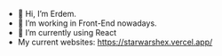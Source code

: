 - 👋 Hi, I’m Erdem.
- 👀 I’m working in Front-End nowadays.
- 🌱 I’m currently using React
-  My current websites:  https://starwarshex.vercel.app/

<!---
erdemonal11/erdemonal11 is a ✨ special ✨ repository because its `README.md` (this file) appears on your GitHub profile.
You can click the Preview link to take a look at your changes.
--->
